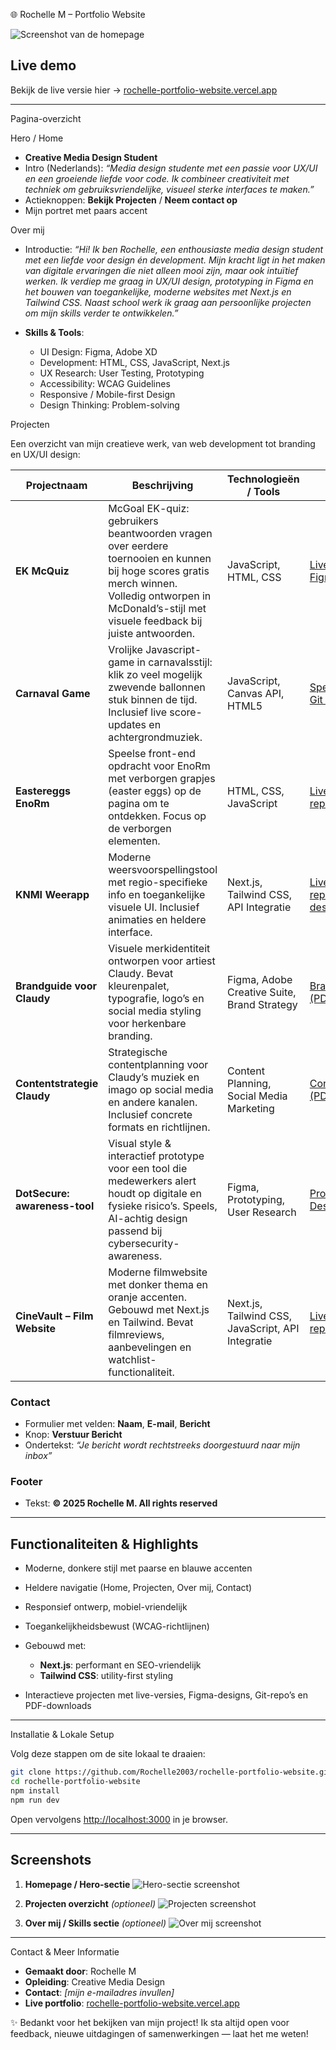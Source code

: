 
 🌐 Rochelle M – Portfolio Website

![Screenshot van de homepage](./screenshot-homepage.png)

## Live demo

Bekijk de live versie hier → [rochelle-portfolio-website.vercel.app](https://rochelle-portfolio-website.vercel.app/)

---

 Pagina-overzicht

Hero / Home

* **Creative Media Design Student**
* Intro (Nederlands): *“Media design studente met een passie voor UX/UI en een groeiende liefde voor code. Ik combineer creativiteit met techniek om gebruiksvriendelijke, visueel sterke interfaces te maken.”*
* Actieknoppen: **Bekijk Projecten** / **Neem contact op**
* Mijn portret met paars accent

Over mij

* Introductie:
  *“Hi! Ik ben Rochelle, een enthousiaste media design student met een liefde voor design én development. Mijn kracht ligt in het maken van digitale ervaringen die niet alleen mooi zijn, maar ook intuïtief werken. Ik verdiep me graag in UX/UI design, prototyping in Figma en het bouwen van toegankelijke, moderne websites met Next.js en Tailwind CSS. Naast school werk ik graag aan persoonlijke projecten om mijn skills verder te ontwikkelen.”*
* **Skills & Tools**:

  * UI Design: Figma, Adobe XD
  * Development: HTML, CSS, JavaScript, Next.js
  * UX Research: User Testing, Prototyping
  * Accessibility: WCAG Guidelines
  * Responsive / Mobile-first Design
  * Design Thinking: Problem-solving
  

Projecten

Een overzicht van mijn creatieve werk, van web development tot branding en UX/UI design:

| Projectnaam                   | Beschrijving                                                                                                                                                                                             | Technologieën / Tools                             | Links                                                                                                                |
| ----------------------------- | -------------------------------------------------------------------------------------------------------------------------------------------------------------------------------------------------------- | ------------------------------------------------- | -------------------------------------------------------------------------------------------------------------------- |
| **EK McQuiz**                 | McGoal EK-quiz: gebruikers beantwoorden vragen over eerdere toernooien en kunnen bij hoge scores gratis merch winnen. Volledig ontworpen in McDonald’s-stijl met visuele feedback bij juiste antwoorden. | JavaScript, HTML, CSS                             | [Live spelen](https://i523681.hera.fontysict.net) · [Figma design](https://www.figma.com)                            |
| **Carnaval Game**             | Vrolijke Javascript-game in carnavalsstijl: klik zo veel mogelijk zwevende ballonnen stuk binnen de tijd. Inclusief live score-updates en achtergrondmuziek.                                             | JavaScript, Canvas API, HTML5                     | [Speel de game](https://i523681.hera.fontysict.net) · [Git repo](https://git.fhict.nl)                               |
| **Eastereggs EnoRm**          | Speelse front-end opdracht voor EnoRm met verborgen grapjes (easter eggs) op de pagina om te ontdekken. Focus op de verborgen elementen.                                                                 | HTML, CSS, JavaScript                             | [Live site](https://i509114.hera.fontysict.net) · [Git repo](https://git.fhict.nl) · [Uitleg](https://git.fhict.nl)  |
| **KNMI Weerapp**              | Moderne weersvoorspellingstool met regio-specifieke info en toegankelijke visuele UI. Inclusief animaties en heldere interface.                                                                          | Next.js, Tailwind CSS, API Integratie             | [Live site](https://knmiweerapp.vercel.app) · [Git repo](https://github.com) · [Figma design](https://www.figma.com) |
| **Brandguide voor Claudy**    | Visuele merkidentiteit ontworpen voor artiest Claudy. Bevat kleurenpalet, typografie, logo’s en social media styling voor herkenbare branding.                                                           | Figma, Adobe Creative Suite, Brand Strategy       | [Brandguide (PDF)](https://i523681.hera.fontysict.net)                                                               |
| **Contentstrategie Claudy**   | Strategische contentplanning voor Claudy’s muziek en imago op social media en andere kanalen. Inclusief concrete formats en richtlijnen.                                                                 | Content Planning, Social Media Marketing          | [Contentstrategie (PDF)](https://i523681.hera.fontysict.net)                                                         |
| **DotSecure: awareness-tool** | Visual style & interactief prototype voor een tool die medewerkers alert houdt op digitale en fysieke risico’s. Speels, AI-achtig design passend bij cybersecurity-awareness.                            | Figma, Prototyping, User Research                 | [Prototype](https://www.figma.com) · [Design](https://www.figma.com)                                                 |
| **CineVault – Film Website**  | Moderne filmwebsite met donker thema en oranje accenten. Gebouwd met Next.js en Tailwind. Bevat filmreviews, aanbevelingen en watchlist-functionaliteit.                                                 | Next.js, Tailwind CSS, JavaScript, API Integratie | [Live site](https://cinevaultt-mocha.vercel.app) · [Git repo](https://github.com)                                    |

### Contact

* Formulier met velden: **Naam**, **E-mail**, **Bericht**
* Knop: **Verstuur Bericht**
* Ondertekst: *“Je bericht wordt rechtstreeks doorgestuurd naar mijn inbox”*

### Footer

* Tekst: **© 2025 Rochelle M. All rights reserved**

---

## Functionaliteiten & Highlights

* Moderne, donkere stijl met paarse en blauwe accenten
* Heldere navigatie (Home, Projecten, Over mij, Contact)
* Responsief ontwerp, mobiel-vriendelijk
* Toegankelijkheidsbewust (WCAG-richtlijnen)
* Gebouwd met:

  * **Next.js**: performant en SEO-vriendelijk
  * **Tailwind CSS**: utility-first styling
* Interactieve projecten met live-versies, Figma-designs, Git-repo’s en PDF-downloads

---

Installatie & Lokale Setup

Volg deze stappen om de site lokaal te draaien:

```bash
git clone https://github.com/Rochelle2003/rochelle-portfolio-website.git
cd rochelle-portfolio-website
npm install
npm run dev
```

Open vervolgens [http://localhost:3000](http://localhost:3000) in je browser.

---

## Screenshots

1. **Homepage / Hero-sectie**
   ![Hero-sectie screenshot](./screenshot-homepage.png)

2. **Projecten overzicht** *(optioneel)*
   ![Projecten screenshot](./screenshot-projecten.png)

3. **Over mij / Skills sectie** *(optioneel)*
   ![Over mij screenshot](./screenshot-over-mij.png)

---

 Contact & Meer Informatie

* **Gemaakt door**: Rochelle M
* **Opleiding**: Creative Media Design
* **Contact**: *\[mijn e-mailadres invullen]*
* **Live portfolio**: [rochelle-portfolio-website.vercel.app](https://rochelle-portfolio-website.vercel.app)


 ✨ Bedankt voor het bekijken van mijn project! Ik sta altijd open voor feedback, nieuwe uitdagingen of samenwerkingen — laat het me weten!



 
